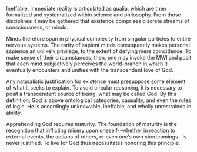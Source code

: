 Ineffable, immediate reality is articulated as qualia, which are then formalized and systematized within science and philosophy. From those disciplines it may be gathered that existence comprises discrete streams of consciousness, or minds.

Minds therefore span in physical complexity from singular particles to entire nervous systems. The rarity of sapient minds consequently makes personal sapience an unlikely privilege, to the extent of defying mere coincidence. To make sense of their circumstances, then, one may invoke the MWI and posit that each mind subjectively perceives the world-branch in which it eventually encounters and unifies with the transcendent love of God.

Any naturalistic justification for existence must presuppose some element of what it seeks to explain. To avoid circular reasoning, it is necessary to posit a transcendent source of being, what may be called God. By this definition, God is above ontological categories, causality, and even the rules of logic. He is accordingly unknowable, ineffable, and wholly unrestrained in ability.

Apprehending God requires maturity. The foundation of maturity is the recognition that inflicting misery upon oneself--whether in reaction to external events, the actions of others, or even one’s own shortcomings--is never justified. To live for God thus necessitates honoring this principle.
